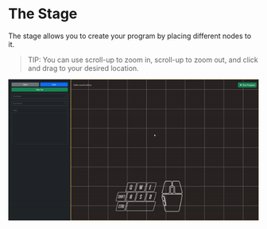 # The Stage
The stage allows you to create your program by placing different nodes to it.
> TIP: You can use scroll-up to zoom in, scroll-up to zoom out, and click and drag to your desired location. 


![](../media/the_stage.gif)
